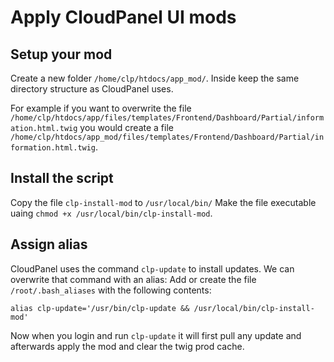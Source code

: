 # Apply CloudPanel UI mods

## Setup your mod

Create a new folder `/home/clp/htdocs/app_mod/`. Inside keep the same directory structure as CloudPanel uses.

For example if you want to overwrite the file
`/home/clp/htdocs/app/files/templates/Frontend/Dashboard/Partial/information.html.twig` you would create a file
`/home/clp/htdocs/app_mod/files/templates/Frontend/Dashboard/Partial/information.html.twig`.

## Install the script

Copy the file `clp-install-mod` to `/usr/local/bin/`
Make the file executable uaing `chmod +x /usr/local/bin/clp-install-mod`.

## Assign alias

CloudPanel uses the command `clp-update` to install updates. We can overwrite that command with an alias:
Add or create the file `/root/.bash_aliases` with the following contents:

```
alias clp-update='/usr/bin/clp-update && /usr/local/bin/clp-install-mod'
```

Now when you login and run `clp-update` it will first pull any update and afterwards apply the mod and clear the twig prod cache.
